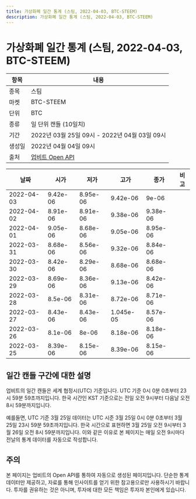 ```yaml
---
title: 가상화폐 일간 통계 (스팀, 2022-04-03, BTC-STEEM)
description: 가상화폐 일간 통계 (스팀, 2022-04-03, BTC-STEEM)
---
```



가상화폐 일간 통계 (스팀, 2022-04-03, BTC-STEEM)
===

|항목|내용|
|--|--|
|종목|스팀|
|마켓|BTC-STEEM|
|단위|BTC|
|종류|일 단위 캔들 (10일치)|
|기간|2022년 03월 25일 09시 - 2022년 04월 03일 09시|
|생성일|2022년 04월 04일 09시|
|출처|[업비트 Open API](https://docs.upbit.com)|


|날짜|시가|저가|고가|종가|비고|
|--|--|--|--|--|--|
|2022-04-03|9.42e-06|8.95e-06|9.42e-06|9e-06|    |
|2022-04-02|8.91e-06|8.91e-06|9.38e-06|9.38e-06|    |
|2022-04-01|9.05e-06|8.68e-06|9.05e-06|8.95e-06|    |
|2022-03-31|8.68e-06|8.56e-06|9.32e-06|8.84e-06|    |
|2022-03-30|8.42e-06|8.29e-06|8.68e-06|8.68e-06|    |
|2022-03-29|8.69e-06|8.36e-06|9.13e-06|8.42e-06|    |
|2022-03-28|8.5e-06|8.31e-06|8.72e-06|8.71e-06|    |
|2022-03-27|8.43e-06|8.43e-06|1.045e-05|8.57e-06|    |
|2022-03-26|8.1e-06|8e-06|8.18e-06|8.18e-06|    |
|2022-03-25|8.39e-06|8.15e-06|8.39e-06|8.15e-06|    |


일간 캔들 구간에 대한 설명
---


업비트의 일간 캔들은 세계 협정시(UTC) 기준입니다. 
UTC 기준 0시 0분 0초부터 23시 59분 59초까지입니다. 
한국 시간인 KST 기준으로는 전일 오전 9시부터 다음날 오전 8시 59분까지입니다. 


예를들면, UTC 기준 3월 25일 데이터는 UTC 시준 3월 25일 0시 0분 0초부터 3월 25일 23시 59분 59초까지입니다. 
한국 시간으로 표현하면 3월 25일 오전 9시부터 3월 26일 오전 8시 59분까지입니다. 
이와 같은 이유로 본 페이지는 매일 오전 9시마다 전날의 통계 데이터를 자동으로 작성합니다. 


주의
---


본 페이지는 업비트의 Open API를 통하여 자동으로 생성된 페이지입니다. 
단순한 통계 데이터만 제공하고, 자료를 통해 인사이트를 얻기 위한 참고용으로만 사용하시기 바랍니다. 
투자를 권유하는 것은 아니며, 투자에 대한 모든 책임은 투자자 본인에게 있습니다. 
